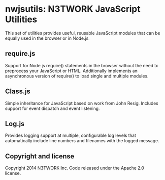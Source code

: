 # nwjsutils: N3TWORK JavaScript Utilities

This set of utilities provides useful, reusable JavaScript modules that can be
equally used in the browser or in Node.js.

## require.js

Support for Node.js require() statements in the browser without the need to
preprocess your JavaScript or HTML. Additionally implements an asynchronous
version of require() to load single and multiple modules.

## Class.js

Simple inheritance for JavaScript based on work from John Resig. Includes
support for event dispatch and event listening.

## Log.js

Provides logging support at multiple, configurable log levels that automatically
include line numbers and filenames with the logged message.


## Copyright and license

Copyright 2014 N3TWORK Inc. Code released under the Apache 2.0 license.